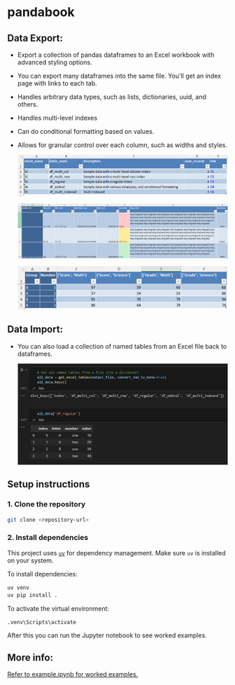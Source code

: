 # pandabook

## Data Export:

* Export a collection of pandas dataframes to an Excel workbook with advanced styling options.
* You can export many dataframes into the same file. You'll get an index page with links to each tab.
* Handles arbitrary data types, such as lists, dictionaries, uuid, and others.
* Handles multi-level indexes
* Can do conditional formatting based on values.
* Allows for granular control over each column, such as widths and styles.


    ![Index table](media/img/index_table.png)

    ![Mixed values](media/img/mixed_values.png)

    ![Multi-level index](media/img/multi_level_index.png)



## Data Import:

* You can also load a collection of named tables from an Excel file back to dataframes.

    ![Data import](media/img/data_import.png)



## Setup instructions

### 1. Clone the repository

```bash
git clone <repository-url>
```

### 2. Install dependencies

This project uses [`uv`](https://github.com/astral-sh/uv) for dependency management. Make sure `uv` is installed on your system.

To install dependencies:

```bash
uv venv
uv pip install .
```
To activate the virtual environment:
```bash
.venv\Scripts\activate
```
After this you can run the Jupyter notebook to see worked examples.

## More info:

[Refer to example.ipynb for worked examples.](example.ipynb)
